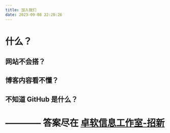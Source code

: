 ```yaml
---
title: 加入我们
date: 2023-09-08 22:20:26
---
```


# 什么？
## 网站不会搭？
## 博客内容看不懂？
## 不知道 GitHub 是什么？

# ———— 答案尽在 [卓软信息工作室-招新](http://117.72.46.2:65531/join)
